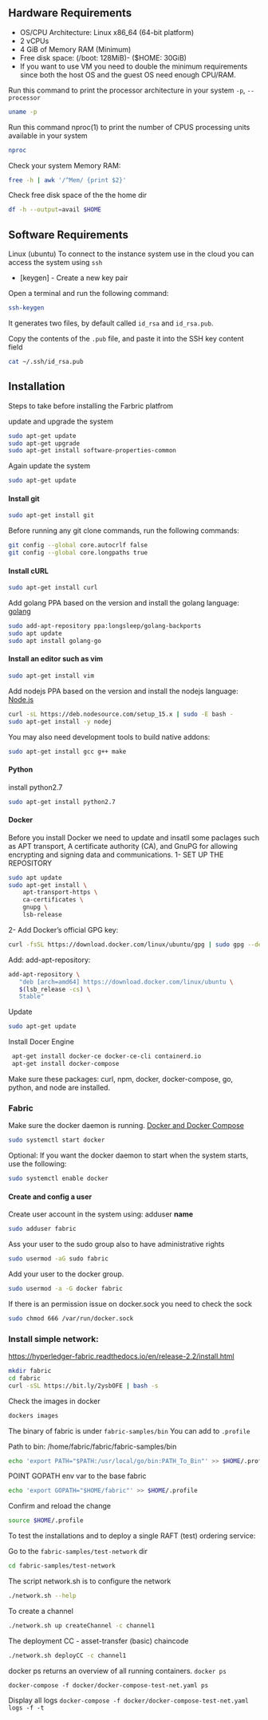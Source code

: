 

## Hardware Requirements 

* OS/CPU Architecture: Linux x86_64 (64-bit platform)
* 2 vCPUs
* 4 GiB of Memory RAM (Minimum)
* Free disk space: (/boot: 128MiB)- ($HOME: 30GiB) 
* If you want to use VM you need to double the minimum requirements since both the host OS and the guest OS need enough CPU/RAM.


Run this command to print the processor architecture in your system ```-p```, ```--processor```

  ```sh
  uname -p
  ```

Run this command nproc(1) to print the number of CPUS processing units available in your system

```sh
nproc
```

Check your system Memory RAM: 

```sh
free -h | awk '/^Mem/ {print $2}'
```

Check free disk space of the the home dir 

```sh
df -h --output=avail $HOME
```

## Software Requirements 

Linux (ubuntu)
To connect to the instance system use in the cloud you can access the system using ```ssh```
- [keygen] - Create a new key pair 

Open a terminal and run the following command:
```sh
ssh-keygen 
```
It generates two files, by default called ``id_rsa`` and ```id_rsa.pub```. 

Copy the contents of the ```.pub``` file, and paste it into the SSH key content field
```sh
cat ~/.ssh/id_rsa.pub
```


## Installation
Steps to take before installing the Farbric platfrom

update and upgrade the system
```sh
sudo apt-get update
sudo apt-get upgrade
sudo apt-get install software-properties-common
```

Again update the system
```sh 
sudo apt-get update
```

#### Install git
```sh 
sudo apt-get install git
```
 
Before running any git clone commands, run the following commands:
```sh 
git config --global core.autocrlf false
git config --global core.longpaths true
```

#### Install cURL 
```sh 
sudo apt-get install curl 
```
Add golang PPA based on the version and install the golang language: [golang](https://github.com/golang/go/wiki/Ubuntu)
```sh 
sudo add-apt-repository ppa:longsleep/golang-backports
sudo apt update
sudo apt install golang-go
```

#### Install an editor such as vim
```sh 
sudo apt-get install vim
```

Add nodejs PPA based on the version and install the nodejs language: [Node.js](https://nodejs.org/)
```sh 
curl -sL https://deb.nodesource.com/setup_15.x | sudo -E bash -
sudo apt-get install -y nodej
```
You may also need development tools to build native addons:
```sh 
sudo apt-get install gcc g++ make
```
#### Python

install python2.7
```sh 
sudo apt-get install python2.7
```
#### Docker

Before you install Docker we need to update and insatll some paclages such as APT transport, A certificate authority (CA), and GnuPG for allowing encrypting and signing data and communications. 
1- SET UP THE REPOSITORY
```sh 
sudo apt update
sudo apt-get install \
    apt-transport-https \
    ca-certificates \
    gnupg \
    lsb-release
```
2- Add Docker’s official GPG key:
```sh 
curl -fsSL https://download.docker.com/linux/ubuntu/gpg | sudo gpg --dearmor -o /usr/share/keyrings/docker-archive-keyring.gpg
```
Add: add-apt-repository:
```sh 
add-apt-repository \
   "deb [arch=amd64] https://download.docker.com/linux/ubuntu \
   $(lsb_release -cs) \
   Stable"
 ```
Update 
```sh 
sudo apt-get update
```
Install Docer Engine 
```sh 
 apt-get install docker-ce docker-ce-cli containerd.io
 apt-get install docker-compose
```

Make sure these packages: curl, npm, docker, docker-compose, go, python, and node are installed. 



### Fabric

Make sure the docker daemon is running. [Docker and Docker Compose](https://hyperledger-fabric.readthedocs.io/en/release-2.2/prereqs.html#docker-and-docker-compose)

```sh
sudo systemctl start docker
```
Optional: If you want the docker daemon to start when the system starts, use the following:
```sh
sudo systemctl enable docker
```

#### Create and config a user

Create user account in the system using:  adduser __name__
```sh
sudo adduser fabric
```
Ass your user to the sudo group also to have administrative rights
```sh
sudo usermod -aG sudo fabric
```
Add your user to the docker group.
```sh
sudo usermod -a -G docker fabric
```
If there is an permission issue on docker.sock you need to check the sock 
```sh
sudo chmod 666 /var/run/docker.sock
```


### Install simple network:
https://hyperledger-fabric.readthedocs.io/en/release-2.2/install.html
```sh
mkdir fabric
cd fabric
curl -sSL https://bit.ly/2ysbOFE | bash -s
```
 
Check the images in docker
```sh
dockers images
```

The binary of fabric is under ```fabric-samples/bin```
You can add to ```.profile```

Path to bin: /home/fabric/fabric/fabric-samples/bin

```sh
echo 'export PATH="$PATH:/usr/local/go/bin:PATH_To_Bin"' >> $HOME/.profile
```

POINT GOPATH env var to the base fabric

```sh
echo 'export GOPATH="$HOME/fabric"' >> $HOME/.profile
```

Confirm and reload the change
```sh
source $HOME/.profile
```

To test the installations and to deploy a single RAFT (test) ordering service:

Go to the ```fabric-samples/test-network``` dir

```sh
cd fabric-samples/test-network
```

The script network.sh is to configure the network
```sh
./network.sh --help
```

To create a channel 
```sh
./network.sh up createChannel -c channel1
```

The deployment CC - asset-transfer (basic) chaincode
```sh
./network.sh deployCC -c channel1
```

docker ps returns an overview of all running containers.
```docker ps```

```docker-compose -f docker/docker-compose-test-net.yaml ps```

Display all logs
```docker-compose -f docker/docker-compose-test-net.yaml logs -f -t```




